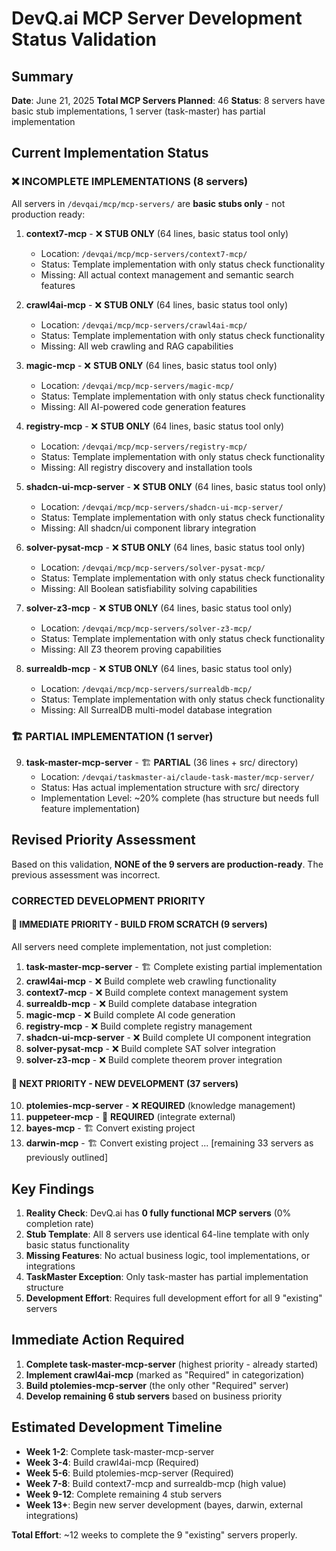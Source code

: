 # DevQ.ai MCP Server Development Status Validation

## Summary

**Date**: June 21, 2025
**Total MCP Servers Planned**: 46
**Status**: 8 servers have basic stub implementations, 1 server (task-master) has partial implementation

## Current Implementation Status

### ❌ **INCOMPLETE IMPLEMENTATIONS (8 servers)**

All servers in `/devqai/mcp/mcp-servers/` are **basic stubs only** - not production ready:

1. **context7-mcp** - ❌ **STUB ONLY** (64 lines, basic status tool only)

   - Location: `/devqai/mcp/mcp-servers/context7-mcp/`
   - Status: Template implementation with only status check functionality
   - Missing: All actual context management and semantic search features

2. **crawl4ai-mcp** - ❌ **STUB ONLY** (64 lines, basic status tool only)

   - Location: `/devqai/mcp/mcp-servers/crawl4ai-mcp/`
   - Status: Template implementation with only status check functionality
   - Missing: All web crawling and RAG capabilities

3. **magic-mcp** - ❌ **STUB ONLY** (64 lines, basic status tool only)

   - Location: `/devqai/mcp/mcp-servers/magic-mcp/`
   - Status: Template implementation with only status check functionality
   - Missing: All AI-powered code generation features

4. **registry-mcp** - ❌ **STUB ONLY** (64 lines, basic status tool only)

   - Location: `/devqai/mcp/mcp-servers/registry-mcp/`
   - Status: Template implementation with only status check functionality
   - Missing: All registry discovery and installation tools

5. **shadcn-ui-mcp-server** - ❌ **STUB ONLY** (64 lines, basic status tool only)

   - Location: `/devqai/mcp/mcp-servers/shadcn-ui-mcp-server/`
   - Status: Template implementation with only status check functionality
   - Missing: All shadcn/ui component library integration

6. **solver-pysat-mcp** - ❌ **STUB ONLY** (64 lines, basic status tool only)

   - Location: `/devqai/mcp/mcp-servers/solver-pysat-mcp/`
   - Status: Template implementation with only status check functionality
   - Missing: All Boolean satisfiability solving capabilities

7. **solver-z3-mcp** - ❌ **STUB ONLY** (64 lines, basic status tool only)

   - Location: `/devqai/mcp/mcp-servers/solver-z3-mcp/`
   - Status: Template implementation with only status check functionality
   - Missing: All Z3 theorem proving capabilities

8. **surrealdb-mcp** - ❌ **STUB ONLY** (64 lines, basic status tool only)
   - Location: `/devqai/mcp/mcp-servers/surrealdb-mcp/`
   - Status: Template implementation with only status check functionality
   - Missing: All SurrealDB multi-model database integration

### 🏗️ **PARTIAL IMPLEMENTATION (1 server)**

9. **task-master-mcp-server** - 🏗️ **PARTIAL** (36 lines + src/ directory)
   - Location: `/devqai/taskmaster-ai/claude-task-master/mcp-server/`
   - Status: Has actual implementation structure with src/ directory
   - Implementation Level: ~20% complete (has structure but needs full feature implementation)

## Revised Priority Assessment

Based on this validation, **NONE of the 9 servers are production-ready**. The previous assessment was incorrect.

### **CORRECTED DEVELOPMENT PRIORITY**

#### **🚨 IMMEDIATE PRIORITY - BUILD FROM SCRATCH (9 servers)**

All servers need complete implementation, not just completion:

1. **task-master-mcp-server** - 🏗️ Complete existing partial implementation
2. **crawl4ai-mcp** - ❌ Build complete web crawling functionality
3. **context7-mcp** - ❌ Build complete context management system
4. **surrealdb-mcp** - ❌ Build complete database integration
5. **magic-mcp** - ❌ Build complete AI code generation
6. **registry-mcp** - ❌ Build complete registry management
7. **shadcn-ui-mcp-server** - ❌ Build complete UI component integration
8. **solver-pysat-mcp** - ❌ Build complete SAT solver integration
9. **solver-z3-mcp** - ❌ Build complete theorem prover integration

#### **🎯 NEXT PRIORITY - NEW DEVELOPMENT (37 servers)**

10. **ptolemies-mcp-server** - ❌ **REQUIRED** (knowledge management)
11. **puppeteer-mcp** - 🔄 **REQUIRED** (integrate external)
12. **bayes-mcp** - 🏗️ Convert existing project
13. **darwin-mcp** - 🏗️ Convert existing project
    ... [remaining 33 servers as previously outlined]

## Key Findings

1. **Reality Check**: DevQ.ai has **0 fully functional MCP servers** (0% completion rate)
2. **Stub Template**: All 8 servers use identical 64-line template with only basic status functionality
3. **Missing Features**: No actual business logic, tool implementations, or integrations
4. **TaskMaster Exception**: Only task-master has partial implementation structure
5. **Development Effort**: Requires full development effort for all 9 "existing" servers

## Immediate Action Required

1. **Complete task-master-mcp-server** (highest priority - already started)
2. **Implement crawl4ai-mcp** (marked as "Required" in categorization)
3. **Build ptolemies-mcp-server** (the only other "Required" server)
4. **Develop remaining 6 stub servers** based on business priority

## Estimated Development Timeline

- **Week 1-2**: Complete task-master-mcp-server
- **Week 3-4**: Build crawl4ai-mcp (Required)
- **Week 5-6**: Build ptolemies-mcp-server (Required)
- **Week 7-8**: Build context7-mcp and surrealdb-mcp (high value)
- **Week 9-12**: Complete remaining 4 stub servers
- **Week 13+**: Begin new server development (bayes, darwin, external integrations)

**Total Effort**: ~12 weeks to complete the 9 "existing" servers properly.
